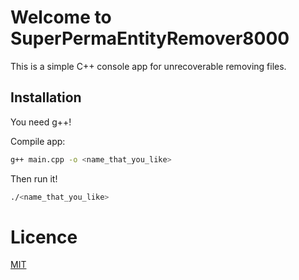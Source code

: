 # Welcome to SuperPermaEntityRemover8000
This is a simple C++ console app for unrecoverable removing files.
## Installation
You need g++!

Compile app:
```bash
g++ main.cpp -o <name_that_you_like>
```
Then run it!
```bash
./<name_that_you_like>
```

# Licence
[MIT](https://github.com/Kalter666/SuperPermaEntityRemover8000/blob/master/LICENSE)